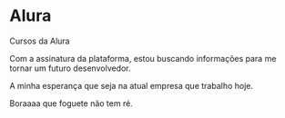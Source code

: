 # Alura
Cursos da Alura

Com a assinatura da plataforma, estou buscando informações para me tornar um futuro desenvolvedor.

A minha esperança que seja na atual empresa que trabalho hoje.

Boraaaa que foguete não tem ré.
